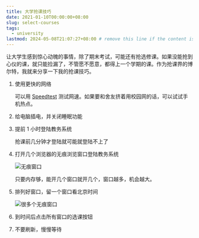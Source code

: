 ```yaml
---
title: 大学抢课技巧
date: 2021-01-10T00:00:00+08:00
slug: select-courses
tags:
  - university
lastmod: 2024-05-08T21:07:27+08:00 # remove this line if the content is actually changed
---
```


让大学生感到惊心动魄的事情，除了期末考试，可能还有抢选修课。如果没能抢到心仪的课，就只能捡漏了，不管愿不愿意，都得上一个学期的课。作为抢课界的博尔特，我就来分享一下我的抢课技巧。

1. 使用更快的网络

    可以用 [Speedtest](https://www.speedtest.net/) 测试网速。如果要和舍友挤着用校园网的话，可以试试手机热点。

1. 给电脑插电，并关闭睡眠功能

1. 提前 1 小时登陆教务系统

    抢课前几分钟才登陆就可能就登陆不上了

1. 打开几个浏览器的无痕浏览窗口登陆教务系统

    ![无痕窗口](https://cdn.jsdelivr.net/gh/CyrusYip/blog-static/images/2021-01-10_inprivate-windows.png)

    只要内存够，能开几个窗口就开几个，窗口越多，机会越大。

1. 排列好窗口，留一个窗口看北京时间

    ![很多个无痕窗口](https://cdn.jsdelivr.net/gh/CyrusYip/blog-static/images/2021-01-10_multiple-windows.png)

1. 到时间后点击所有窗口的选课按钮

1. 不要刷新，慢慢等待
